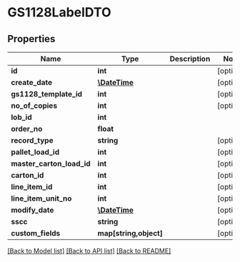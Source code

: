 # GS1128LabelDTO

## Properties
Name | Type | Description | Notes
------------ | ------------- | ------------- | -------------
**id** | **int** |  | [optional] 
**create_date** | [**\DateTime**](\DateTime.md) |  | [optional] 
**gs1128_template_id** | **int** |  | [optional] 
**no_of_copies** | **int** |  | [optional] 
**lob_id** | **int** |  | 
**order_no** | **float** |  | 
**record_type** | **string** |  | [optional] 
**pallet_load_id** | **int** |  | [optional] 
**master_carton_load_id** | **int** |  | [optional] 
**carton_id** | **int** |  | [optional] 
**line_item_id** | **int** |  | [optional] 
**line_item_unit_no** | **int** |  | [optional] 
**modify_date** | [**\DateTime**](\DateTime.md) |  | [optional] 
**sscc** | **string** |  | [optional] 
**custom_fields** | **map[string,object]** |  | [optional] 

[[Back to Model list]](../README.md#documentation-for-models) [[Back to API list]](../README.md#documentation-for-api-endpoints) [[Back to README]](../README.md)


